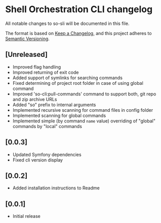 # Shell Orchestration CLI changelog

All notable changes to so-sli will be documented in this file.

The format is based on [Keep a Changelog](https://keepachangelog.com/en/1.0.0/),
and this project adheres to [Semantic Versioning](https://semver.org/spec/v2.0.0.html).

## [Unreleased]

- Improved flag handling
- Improved returning of exit code
- Added support of symlinks for searching commands
- Fixed determining of project root folder in case of using global command
- Improved 'so-cli:pull-commands' command to support both, git repo and zip archive URLs
- Added "so" prefix to internal arguments
- Implemented recursive scanning for command files in config folder
- Implemented scanning for global commands
- Implemented simple (by command `name` value) overriding of "global" commands by "local" commands

## [0.0.3]

- Updated Symfony dependencies
- Fixed cli version display

## [0.0.2]

- Added installation instructions to Readme

## [0.0.1]

- Initial release
